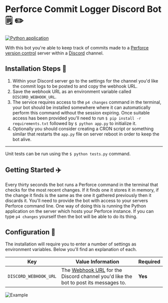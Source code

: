 # Perforce Commit Logger Discord Bot 🗒️ ✏️

[![Python application](https://github.com/aaronedward/perforce-commit-discord-bot/actions/workflows/python-app.yml/badge.svg)](https://github.com/aaronedward/perforce-commit-discord-bot/actions/workflows/python-app.yml)

With this bot you're able to keep track of commits made to a [Perforce version control](https://www.perforce.com/) server within a [Discord](https://discordapp.com/) channel. 

## Installation Steps 💽

1. Within your Discord server go to the settings for the channel you'd like the commit logs to be posted to and copy the webhook URL.
2. Save the webhook URL as an environment variable called `DISCORD_WEBHOOK_URL`. 
3. The service requires access to the `p4 changes` command in the terminal, your bot should be installed somewhere where it can automatically perform this command without the session expiring. Once suitable access has been provided you'll need to run `$ pip install -r requirements.txt` followed by `$ python app.py` to initialize it.
4. Optionally you should consider creating a CRON script or something similar that restarts the `app.py` file on server reboot in order to keep the bot alive.

---

Unit tests can be run using the `$ python tests.py` command.

## Getting Started :airplane:

Every thirty seconds the bot runs a Perforce command in the terminal that checks for the most recent changes. If it finds one it stores it in memory, if the change it finds is the same as the one it gathered previously then it discards it. You'll need to provide the bot with access to your servers Perforce command line. One way of doing this is running the Python application on the server which hosts your Perforce instance. If you can type `p4 changes` yourself then the bot will be able to do its thing.

## Configuration 📁

The installation will require you to enter a number of settings as environment variables. Below you'll find an explanation of each.

| Key  | Value Information | Required |
| ------------- | ------------- | ------------- |
| `DISCORD_WEBHOOK_URL`  | The [Webhook URL](https://support.discordapp.com/hc/en-us/articles/228383668-Intro-to-Webhooks) for the Discord channel you'd like the bot to post its messages to. | **Yes** |


![Example](assets/readme.png)

